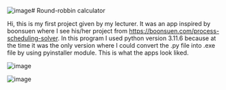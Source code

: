 ![image](https://github.com/ChristBernardS/My-portfolio/assets/117885718/81e4b78e-fa49-4e77-9421-cff00b40acd8)# Round-robbin calculator

Hi, this is my first project given by my lecturer. It was an app inspired by boonsuen where I see his/her project from https://boonsuen.com/process-scheduling-solver. In this program I used python version 3.11.6 because at the time it was the only version where I could convert the .py file into .exe file by using pyinstaller module. This is what the apps look liked.

![image](https://github.com/ChristBernardS/My-portfolio/assets/117885718/dcd2f8f9-2f26-4dc5-954b-140292c3b663)


![image](https://github.com/ChristBernardS/My-portfolio/assets/117885718/bda2749a-7339-465c-b134-99741ee54761)

